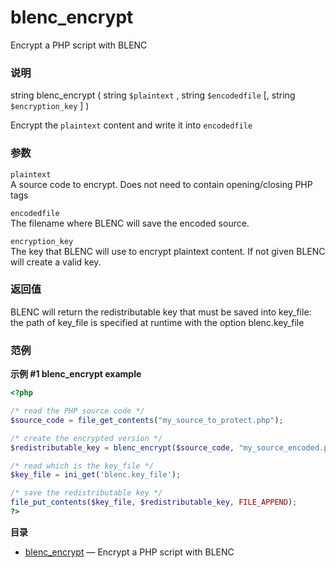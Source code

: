 blenc\_encrypt
==============

Encrypt a PHP script with BLENC

### 说明

<span class="type">string</span> <span
class="methodname">blenc\_encrypt</span> ( <span
class="methodparam"><span class="type">string</span> `$plaintext`</span>
, <span class="methodparam"><span class="type">string</span>
`$encodedfile`</span> \[, <span class="methodparam"><span
class="type">string</span> `$encryption_key`</span> \] )

Encrypt the `plaintext` content and write it into `encodedfile`

### 参数

`plaintext`  
A source code to encrypt. Does not need to contain opening/closing PHP
tags

`encodedfile`  
The filename where BLENC will save the encoded source.

`encryption_key`  
The key that BLENC will use to encrypt plaintext content. If not given
BLENC will create a valid key.

### 返回值

BLENC will return the redistributable key that must be saved into
key\_file: the path of key\_file is specified at runtime with the option
blenc.key\_file

### 范例

**示例 \#1 <span class="function">blenc\_encrypt</span> example**

``` php
<?php

/* read the PHP source code */
$source_code = file_get_contents("my_source_to_protect.php");

/* create the encrypted version */
$redistributable_key = blenc_encrypt($source_code, "my_source_encoded.php");

/* read which is the key_file */
$key_file = ini_get('blenc.key_file');

/* save the redistributable key */
file_put_contents($key_file, $redistributable_key, FILE_APPEND);
?>
```

**目录**

-   [blenc\_encrypt](/ref/blenc.html#blenc_encrypt) — Encrypt a PHP
    script with BLENC
